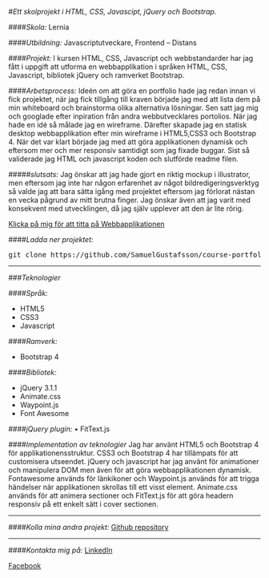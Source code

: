 #_Ett skolprojekt i HTML, CSS, Javascipt, jQuery och Bootstrap._

####_Skola:_ Lernia

####_Utbildning:_ Javascriptutveckare, Frontend – Distans

####_Projekt:_ I kursen HTML, CSS, Javascript och webbstandarder har jag fått i uppgift att utforma en webbapplikation i språken HTML, CSS, Javascript, bibliotek jQuery och ramverket Bootstrap.

####_Arbetsprocess:_ Ideén om att göra en portfolio hade jag redan innan vi fick projektet, när jag fick tillgång till kraven började jag med att lista dem på min whiteboard och brainstorma olika alternativa lösningar. Sen satt jag mig och googlade efter inpiration från andra webbutvecklares portolios. När jag hade en idé så målade jag en wireframe. Därefter skapade jag en statisk desktop webbapplikation efter min wireframe i HTML5,CSS3 och Bootstrap 4. När det var klart började jag med att göra applikationen dynamisk och eftersom mer och mer responsiv samtidigt som jag fixade buggar. Sist så validerade jag HTML och javascript koden och slutförde readme filen.

#####_slutsats:_
Jag önskar att jag hade gjort en riktig mockup i illustrator, men eftersom jag inte har någon erfarenhet av något bildredigeringsverktyg så valde jag att bara sätta igång med projektet eftersom jag förlorat nästan en vecka pågrund av mitt brutna finger. Jag önskar även att jag varit med konsekvent med utvecklingen, då jag själv upplever att den är lite rörig.   

[Klicka på mig för att titta på Webbapplikationen](https://samuelgustafsson.github.io/course-portfolio/)

####_Ladda ner projektet:_
<pre>git clone https://github.com/SamuelGustafsson/course-portfolio.git</pre>

---

###_Teknologier_

####_Språk:_
* HTML5
* CSS3
* Javascript

####_Ramverk:_
*	Bootstrap 4

####_Bibliotek:_
*	jQuery 3.1.1
*	Animate.css
*	Waypoint.js
*	Font Awesome

####_jQuery plugin:_
•	FitText.js

####_Implementation av teknologier_
Jag har använt HTML5 och Bootstrap 4 för applikationensstruktur. CSS3 och Bootstrap 4 har tillämpats för att customisera utseendet. jQuery och javascript har jag använt för animationer och manipulera DOM men även för att göra webbapplikationen dynamisk. Fontawesome används för länkikoner och Waypoint.js används för att trigga händelser när applikationen skrollas till ett visst element. Animate.css används för att animera sectioner och FitText.js för att göra headern responsiv på ett enkelt sätt i cover sectionen.
 

---

####_Kolla mina andra projekt:_
[Github repository](https://github.com/SamuelGustafsson?tab=repositories)

---

####_Kontakta mig på:_
[LinkedIn](https://se.linkedin.com/in/samuel-gustafsson)

[Facebook](https://www.facebook.com/Samuel89?ref=br_rs)
